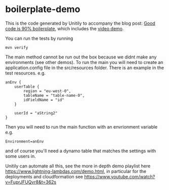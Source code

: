 # boilerplate-demo

This is the code generated by Unitily to accompany the blog post: [Good code is 90% boilerplate](https://www.unitily.com/articles/boilerplate.html), which includes the [video demo](https://youtu.be/b2NrD-e89PU).

You can run the tests by running
 
```
mvn verify
```

The main method cannot be run out the box because we didnt make any environments (see other demos). To run the main you will need to create an application.config file in the src/resources folder. There is an example in the test resources. e.g.

```
anEnv {
    userTable {
        region = "eu-west-0",
        tableName = "table-name-0",
        idFieldName = "id"
    }

    userId = "aString2"
}
```

Then you will need to run the main function with an envrionment variable e.g.

```Environment=anEnv```

and of course you'll need a dynamo table that matches the settings with some users in. 

Unitily can automate all this, see the more in depth demo playlist here https://www.lightning-lambdas.com/demo.html, in particular for the deployments and cloudformation see https://www.youtube.com/watch?v=FuprJFUQvr8&t=362s
